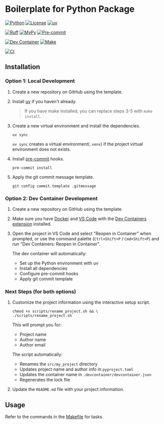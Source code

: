 # Boilerplate for Python Package

<!-- Core Technologies -->
[![Python](https://img.shields.io/badge/python-3.12+-blue.svg)](https://www.python.org/downloads/)
[![License](https://img.shields.io/badge/license-MIT-green.svg)](https://github.com/jseop-lim/boilerplate-python/blob/main/LICENSE)
[![uv](https://img.shields.io/endpoint?url=https://raw.githubusercontent.com/astral-sh/uv/main/assets/badge/v0.json&label=managed%20by&labelColor=grey&color=blue)](https://github.com/astral-sh/uv)

<!-- Code Quality -->
[![Ruff](https://img.shields.io/endpoint?url=https://raw.githubusercontent.com/astral-sh/ruff/main/assets/badge/v2.json)](https://github.com/astral-sh/ruff)
[![MyPy](https://img.shields.io/badge/mypy-checked-blue.svg)](http://mypy-lang.org/)
[![Pre-commit](https://img.shields.io/badge/pre--commit-enabled-brightgreen?logo=pre-commit)](https://github.com/pre-commit/pre-commit)

<!-- Development Environment -->
[![Dev Container](https://img.shields.io/badge/dev%20container-supported-blue?logo=visualstudiocode)](https://code.visualstudio.com/docs/devcontainers/containers)
[![Make](https://img.shields.io/badge/automation-make-blue.svg)](https://www.gnu.org/software/make/)

<!-- CI/CD Status -->
[![CI](https://github.com/jseop-lim/boilerplate-python/actions/workflows/ci.yml/badge.svg)](https://github.com/jseop-lim/boilerplate-python/actions/workflows/ci.yml)

## Installation

### Option 1: Local Development

1. Create a new repository on GitHub using the template.

2. Install [uv](https://docs.astral.sh/uv/) if you haven't already.

   > If you have make installed, you can replace steps 3-5 with `make install`.

3. Create a new virtual environment and install the dependencies.

   ```shell
   uv sync
   ```

   `uv sync` creates a virtual environment(`.venv`) if the project virtual environment
   does not exists.

4. Install [pre-commit](https://pre-commit.com/) hooks.

   ```shell
   pre-commit install
   ```

5. Apply the git commit message template.

   ```shell
   git config commit.template .gitmessage
   ```

### Option 2: Dev Container Development

1. Create a new repository on GitHub using the template.

2. Make sure you have [Docker](https://www.docker.com) and
   [VS Code](https://code.visualstudio.com) with the
   [Dev Containers extension](https://marketplace.visualstudio.com/items?itemName=ms-vscode-remote.remote-containers)
   installed.

3. Open the project in VS Code and select "Reopen in Container" when prompted,
   or use the command palette (`Ctrl+Shift+P` / `Cmd+Shift+P`) and run
   "Dev Containers: Reopen in Container".

   The dev container will automatically:
   - Set up the Python environment with uv
   - Install all dependencies
   - Configure pre-commit hooks
   - Apply git commit template

### Next Steps (for both options)

1. Customize the project information using the interactive setup script.

   ```shell
   chmod +x scripts/rename_project.sh && \
   ./scripts/rename_project.sh
   ```

   This will prompt you for:
   - Project name
   - Author name
   - Author email

   The script automatically:
   - Renames the `src/my_project` directory
   - Updates project name and author info in `pyproject.toml`
   - Updates the container name in `.devcontainer/devcontainer.json`
   - Regenerates the lock file

2. Update the `README.md` file with your project information.

## Usage

Refer to the commands in the [Makefile](./Makefile) for tasks.
